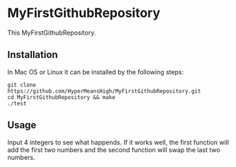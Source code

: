 # MyFirstGithubRepository

This MyFirstGithubRepository.

## Installation

In Mac OS or Linux it can be installed by the following steps:
```
git clone https://github.com/HyperMeansHigh/MyFirstGithubRepository.git
cd MyFirstGithubRepository && make
./test
```
## Usage

Input 4 integers to see what happends. If it works well, the first function will add the first two numbers and the second function will swap the last two numbers.
